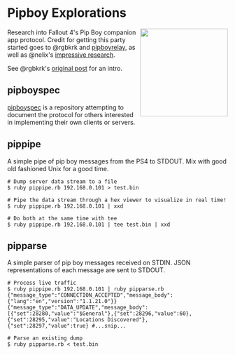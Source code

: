 # Pipboy Explorations
<img src="http://i.imgur.com/Icy3L07.png" width="200" align="right">

Research into Fallout 4's Pip Boy companion app protocol. Credit for getting this party started goes to @rgbkrk and [pipboyrelay](https://github.com/rgbkrk/pipboyrelay), as well as @nelix's [impressive research](https://github.com/rgbkrk/pipboyrelay/pull/2).

See @rgbkrk's [original post](https://getcarina.com/blog/fallout-4-service-discovery-and-relay/) for an intro.

## pipboyspec

[pipboyspec](https://github.com/mattbaker/pipboyspec) is a repository attempting to document the protocol for others interested in implementing their own clients or servers.

## pippipe

A simple pipe of pip boy messages from the PS4 to STDOUT. Mix with good old fashioned Unix for a good time.

```
# Dump server data stream to a file
$ ruby pippipe.rb 192.168.0.101 > test.bin
```

```
# Pipe the data stream through a hex viewer to visualize in real time!
$ ruby pippipe.rb 192.168.0.101 | xxd
```

```
# Do both at the same time with tee
$ ruby pippipe.rb 192.168.0.101 | tee test.bin | xxd
```

## pipparse

A simple parser of pip boy messages received on STDIN. JSON representations of each message are sent to STDOUT.

```
# Process live traffic
$ ruby pippipe.rb 192.168.0.101 | ruby pipparse.rb
{"message_type":"CONNECTION_ACCEPTED","message_body":{"lang":"en","version":"1.1.21.0"}}
{"message_type":"DATA_UPDATE","message_body":[{"set":28280,"value":"$General"},{"set":28296,"value":60},{"set":28295,"value":"Locations Discovered"},{"set":28297,"value":true} #...snip...
```

```
# Parse an existing dump
$ ruby pipparse.rb < test.bin
```
